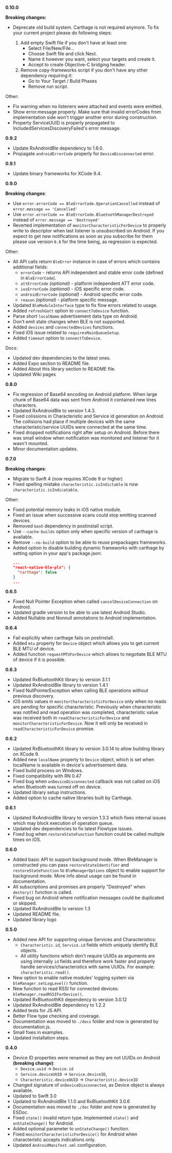 **0.10.0**

**Breaking changes:**
* Deprecate old build system. Carthage is not required anymore. To fix your current project please do following steps:
  
  1. Add empty Swift file if you don't have at least one:
      * Select File/New/File...
      * Choose Swift file and click Next.
      * Name it however you want, select your targets and create it.
      * Accept to create Objective-C bridging header.
  2. Remove copy-frameworks script if you don't have any other dependency requiring it:
      * Go to Your Target / Build Phases
      * Remove run script.

Other:
* Fix warning when no listeners were attached and events were emitted.
* Show error.message properly. Make sure that invalid errorCodes from implementation side won't trigger another error during construction.
* Property ServiceUUID is properly propagated to IncludedServicesDiscoveryFailed's error message. 

**0.9.2**

* Update RxAndroidBle dependency to 1.6.0.
* Propagate `androidErrorCode` properly for `DeviceDisconnected` error.

**0.9.1**

* Update binary frameworks for XCode 9.4.

**0.9.0**

**Breaking changes**:

* Use `error.errorCode == BleErrorCode.OperationCancelled` instead of `error.message == 'Cancelled'`
* Use `error.errorCode == BleErrorCode.BluetoothManagerDestroyed` instead of `error.message == 'Destroyed'`
* Reverted implementation of `monitorCharacteristicForDevice` to properly write to descriptor when last listener
  is unsubscribed on Android. If you expect to get new notifications as soon as you subscribe for them please use
  version `0.8` for the time being, as regression is expected.

Other:

* All API calls return `BleError` instance in case of errors which contains additional fields:
  * `errorCode` - returns API independent and stable error code (defined in `BleErrorCode`).
  * `attErrorCode` _(optional)_ - platform independent ATT error code.
  * `iosErrorCode` _(optional)_ - iOS specific error code.
  * `androidErrorCode` _(optional)_ - Android specific error code.
  * `reason` _(optional)_ - platform specific message.
* Updated `BleModuleInterface` type to fix flow errors related to usage.
* Added `refreshGatt` option to `connectToDevice` function.
* Parse short `localName` advertisement data type on Android.
* Don't emit state changes when BLE is not supported.
* Added `devices` and `connectedDevices` functions.
* Fixed iOS issue related to `requiresMainQueueSetup`.
* Added `timeout` option to `connectToDevice`.

Docs:

* Updated dev dependencies to the latest ones.
* Added Expo section to README file.
* Added About this library section to README file.
* Updated Wiki pages

**0.8.0**

* Fix regression of Base64 encoding on Android platform. When large chunk of Base64 data was sent from Android it contained new lines characters.
* Updated RxAndroidBle to version 1.4.3.
* Fixed colissions in Characteristic and Service id generation on Android. The collisions had place if multiple devices with the same characteristic/service UUIDs were connected at the same time.
* Fixed dropped notifications right after setup on Android. Before there was small window when notification was monitored and listener for it wasn't mounted.
* Minor documentation updates.

**0.7.0**

**Breaking changes**:

* Migrate to Swift 4 (now requires XCode 9 or higher)
* Fixed spelling mistake `characteristic.isIndictable` is now `characteristic.isIndicatable`.

Other:

* Fixed potential memory leaks in iOS native module.
* Fixed an issue when successive scans could stop emitting scanned devices.
* Removed `bash` dependency in postinstall script.
* Use `--cache-builds` option only when specific version of carthage is available.
* Remove `--no-build` option to be able to reuse prepackages frameworks.
* Added option to disable building dynamic frameworks with carthage
  by setting option in your app's package.json:
  ```json
  ...
  "react-native-ble-plx": {
    "carthage": false
  }
  ...
  ```

**0.6.5**

* Fixed Null Pointer Exception when called `cancelDeviceConnection` on Android.
* Updated gradle version to be able to use latest Android Studio.
* Added Nullable and Nonnull annotations to Android implementation.

**0.6.4**

* Fail explicitly when carthage fails on postinstall.
* Added `mtu` property for `Device` object which allows you to get current BLE MTU of device.
* Added function `requestMTUForDevice` which allows to negotiate BLE MTU of device if it is possible.

**0.6.3**

* Updated RxBluetoothKit library to version 3.1.1
* Updated RxAndroidBle library to version 1.4.1
* Fixed NullPointerException when calling BLE operations without previous discovery.
* iOS emits values in `monitorCharacteristicForDevice` only when no reads are pending for specific characteristic.
  Previously when characteristic was notified and read operation was completed, characteristic value was received
  both in `readCharacteristicForDevice` and `monitorCharacteristicForDevice`. Now it will only be received in
  `readCharacteristicForDevice` promise.

**0.6.2**

* Updated RxBluetoothKit library to version 3.0.14 to allow building library on XCode 9.
* Added new `localName` property to `Device` object, which is set when localName is available
  in device's advertisement data.
* Fixed build process on Windows.
* Fixed compatibility with RN 0.47
* Fixed bug when `onDeviceDisconnected` callback was not called on iOS when Bluetooth was
  turned off on device.
* Updated library setup instructions.
* Added option to cache native libraries built by Carthage.

**0.6.1**

* Updated RxAndroidBle library to version 1.3.3 which fixes internal issues which may
  block execution of operation queue.
* Updated dev dependencies to fix latest Flowtype issues.
* Fixed bug when `restoreStateFunction` function could be called multiple times on iOS.

**0.6.0**

* Added basic API to support background mode. When BleManager is constructed you can pass
  `restoreStateIdentifier` and `restoreStateFunction` to `BleManagerOptions` object to
  enable support for background mode. More info about usage can be found in documentation.
* All subscriptions and promises are properly "Destroyed" when `destory()` function is called.
* Fixed bug on Android where notification messages could be duplicated or skipped.
* Updated RxAndroidBle to version 1.3
* Updated README file.
* Updated library logo

**0.5.0**

* Added new API for supporting unique Services and Characteristics:
  * `Characteristic.id`, `Service.id` fields which uniquely identify BLE objects.
  * All utility functions which don't require UUIDs as arguments are using
    internally `id` fields and therefore work faster and properly handle
    services/characteristics with same UUIDs. For example: `characteristic.read()`.
* New option to enable native modules' logging system via `bleManager.setLogLevel()` function.
* New function to read RSSI for connected devices: `bleManager.readRSSIForDevice()`.
* Updated RxBluetoothKit dependency to version 3.0.12
* Updated RxAndroidBle dependency to 1.2.2
* Added tests for JS API.
* Better Flow type checking and coverage.
* Documentation was moved to `./docs` folder and now is generated by documentation.js.
* Small fixes in examples.
* Updated installation steps.

**0.4.0**

* Device ID properties were renamed as they are not UUIDs on Android **(breaking change)**:
  * `Device.uuid` -> `Device.id`
  * `Service.deviceUUID` -> `Service.deviceID`,
  * `Characteristic.deviceUUID` -> `Characteristic.deviceID`
* Changed signature of `onDeviceDisconnected`, as Device object is always available.
* Updated to Swift 3.0
* Updated to RxAndroidBle 1.1.0 and RxBluetoothKit 3.0.6
* Documentation was moved to `./doc` folder and now is generated by ESDoc.
* Fixed `state()` invalid return type. Implemented `state()` and `onStateChange()` for Android.
* Added optional parameter to `onStateChange()` function.
* Fixed `monitorCharacteristicForDevice()` for Android when characteristic accepts indications only.
* Updated `AndroidManifest.xml` configuration.
